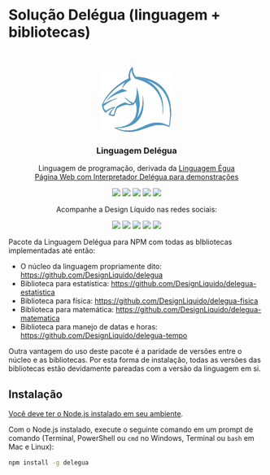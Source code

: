 # Solução Delégua (linguagem + bibliotecas)

<br>
<p align="center">
  <img src="https://github.com/DesignLiquido/delegua/raw/principal/recursos/imagens/icone-delegua.png" alt="delegua" width="auto" height="130px">
  <h3 align="center">Linguagem Delégua</h3>

  <p align="center">
    Linguagem de programação, derivada da <a href="https://egua.tech/docs/egua" target="_blank">Linguagem Égua</a>
    <br />
    <a href="https://designliquido.github.io/delegua-web/" target="_blank">Página Web com Interpretador Delégua para demonstrações</a>
  </p>

  <p align="center">
    <a href="https://github.com/DesignLiquido/delegua/issues" target="_blank"><img src="https://img.shields.io/github/issues/Designliquido/delegua" /></a>
    <img src="https://img.shields.io/github/stars/Designliquido/delegua" />
    <img src="https://img.shields.io/github/forks/Designliquido/delegua" />
    <a href="https://www.npmjs.com/package/@designliquido/delegua" target="_blank"><img src="https://img.shields.io/npm/v/@designliquido/delegua" /></a>
    <img src="https://img.shields.io/github/license/Designliquido/delegua" />
    <br />
  </p>

  <p align="center">
    Acompanhe a Design Líquido nas redes sociais:
  </p>
  
  <p align="center">
    <a href="https://twitter.com/designliquido" target="_blank"> <img src="https://img.shields.io/badge/-Twitter-1ca0f1?style=flat&labelColor=1ca0f1&logo=twitter&logoColor=white&link=Twitter" /></a>
    <a href="https://www.instagram.com/design.liquido" target="_blank"><img src="https://img.shields.io/badge/-Instagram-c13584?style=flat&labelColor=c13584&logo=instagram&logoColor=white" /></a>
    <a href="https://www.youtube.com/channel/UCJRn3B7r0aex6LCaOyrQtZQ" target="_blank"><img src="https://img.shields.io/badge/-YouTube-ff0000?style=flat-square&labelColor=ff0000&logo=youtube&logoColor=white" /></a>
    <a href="https://www.linkedin.com/company/design-liquido" target="_blank"><img src="https://img.shields.io/badge/-LinkedIn-blue?style=flat&logo=Linkedin&logoColor=white" /></a>
    <a href="https://www.tiktok.com/@designliquido" target="_blank"><img src="https://img.shields.io/static/v1?style=for-the-badge&message=TikTok&color=black&logo=TikTok&logoColor=white&label=" /></a>
  </p>
</p>

Pacote da Linguagem Delégua para NPM com todas as blbliotecas implementadas até então:

- O núcleo da linguagem propriamente dito: https://github.com/DesignLiquido/delegua
- Biblioteca para estatística: https://github.com/DesignLiquido/delegua-estatistica
- Biblioteca para física: https://github.com/DesignLiquido/delegua-fisica
- Biblioteca para matemática: https://github.com/DesignLiquido/delegua-matematica
- Biblioteca para manejo de datas e horas: https://github.com/DesignLiquido/delegua-tempo

Outra vantagem do uso deste pacote é a paridade de versões entre o núcleo e as bibliotecas. Por esta forma de instalação, todas as versões das bibliotecas estão devidamente pareadas com a versão da linguagem em si.

## Instalação

[Você deve ter o Node.js instalado em seu ambiente](https://dicasdejavascript.com.br/instalacao-do-nodejs-e-npm-no-windows-passo-a-passo). 

Com o Node.js instalado, execute o seguinte comando em um prompt de comando (Terminal, PowerShell ou `cmd` no Windows, Terminal ou `bash` em Mac e Linux):

```bash
npm install -g delegua
```
